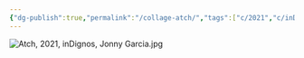 ```yaml
---
{"dg-publish":true,"permalink":"/collage-atch/","tags":["c/2021","c/inDignos","c/clock","c/woman","c/space","c/zodiac","c/animal"],"created":"2024-03-05T12:46:13.000-05:00","updated":"2024-01-22T14:07:36.000-05:00"}
---
```



![Atch, 2021, inDignos, Jonny Garcia.jpg](/img/user/MEDIA/Atch,%202021,%20inDignos,%20Jonny%20Garcia.jpg)
